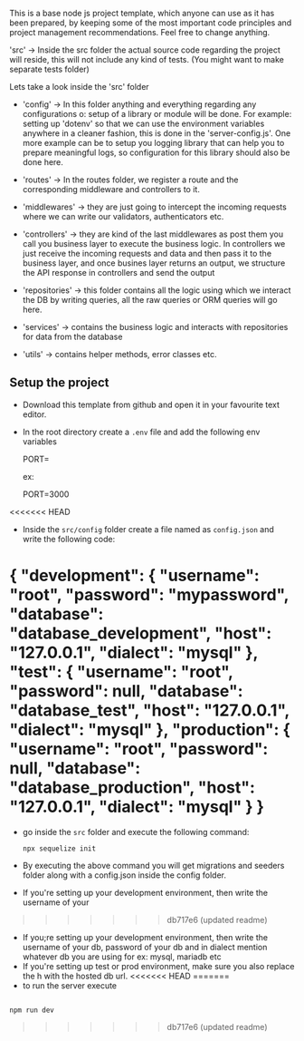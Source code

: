  This is a base node js project template, which anyone can use as it has been 
prepared, by keeping some of the most important code principles and project 
management recommendations. Feel free to change anything.

'src' -> Inside the src folder the actual source code regarding the project will
reside, this will not include any kind of tests. (You might want to make separate 
tests folder)

Lets take a look inside the 'src' folder

- 'config' -> In this folder anything and everything regarding any configurations o:
setup of a library or module will be done. For example: setting up 'dotenv' so that 
we can use the environment variables anywhere in a cleaner fashion, this is done in 
the 'server-config.js'. One more example can be to setup you logging library that 
can help you to prepare meaningful logs, so configuration for this library should 
also be done here.

- 'routes' -> In the routes folder, we register a route and the corresponding 
middleware and controllers to it.

- 'middlewares' -> they are just going to intercept the incoming requests where we 
can write our validators, authenticators etc.

- 'controllers' -> they are kind of the last middlewares as post them you call you 
business layer to execute the business logic. In controllers we just receive the 
incoming requests and data and then pass it to the business layer, and once busines
layer returns an output, we structure the API response in controllers and send the output

- 'repositories' -> this folder contains all the logic using which we interact the 
DB by writing queries, all the raw queries or ORM queries will go here.

- 'services' -> contains the business logic and interacts with repositories for data
from the database

- 'utils' -> contains helper methods, error classes etc.



## Setup the project

- Download this template from github and open it in your favourite text editor.
- In the root directory create a `.env` file and add the following env variables

  PORT=<port number of your choice>

  ex:

  PORT=3000

<<<<<<< HEAD
- Inside the `src/config` folder create a file named as `config.json` and write the 
following code:


{
  "development": {
    "username": "root",
    "password": "mypassword",
    "database": "database_development",
    "host": "127.0.0.1",
    "dialect": "mysql"
  },
  "test": {
    "username": "root",
    "password": null,
    "database": "database_test",
    "host": "127.0.0.1",
    "dialect": "mysql"
  },
  "production": {
    "username": "root",
    "password": null,
    "database": "database_production",
    "host": "127.0.0.1",
    "dialect": "mysql"
  }
}
=======


- go inside the `src` folder and execute the following command:
    ````
    npx sequelize init

    ```````
- By executing the above command you will get migrations and seeders folder along
with a config.json inside the config folder.

- If you're setting up your development environment, then write the username of your
>>>>>>> db717e6 (updated readme)
- If you;re setting up your development environment, then write the username of your 
db, password of your db and in dialect mention whatever db you are using for ex:
mysql, mariadb etc
- If you're setting up test or prod environment, make sure you also replace the h
with the hosted db url.
<<<<<<< HEAD
=======
- to run the server execute
``````

npm run dev

``````
>>>>>>> db717e6 (updated readme)
